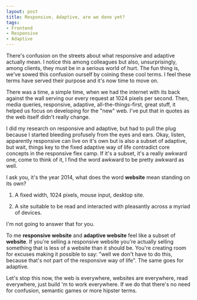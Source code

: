 ```yaml
---
layout: post
title: Responsive, Adaptive, are we done yet?
tags:
- Frontend
- Responsive
- Adaptive
---
```

There's confusion on the streets about what responsive and adaptive actually mean. I notice this among colleagues but also, unsurprisingly, among clients, they must be in a serious world of hurt. The fun thing is, we've sowed this confusion ourself by coining these cool terms. I feel these terms have served their purpose and it's now time to move on.

There was a time, a simple time, when we had the internet with its back against the wall serving our every request at 1024 pixels per second. Then, media queries, responsive, adaptive, all-the-things-first, great stuff, it helped us focus on developing for the "new" web. I've put that in quotes as the web itself didn't really change.

I did my research on responsive and adaptive, but had to pull the plug because I started bleeding profusely from the eyes and ears. Okay, listen, apparently responsive can live on it's own but is also a subset of adaptive, but wait, things key to the fixed adaptive way of life contradict core concepts in the responsive flex camp. If it's a subset, it's a really awkward one, come to think of it, I find the word awkward to be pretty awkward as well.

I ask you, it's the year 2014, what does the word **website** mean standing on its own?

1. A fixed width, 1024 pixels, mouse input, desktop site.

2. A site suitable to be read and interacted with pleasantly across a myriad of devices.

I'm not going to answer that for you.

To me **responsive website** and **adaptive website** feel like a subset of **website**. If you're selling a responsive website you're actually selling something that is less of a website than it should be. You're creating room for excuses making it possible to say: "well we don't have to do this, because that's not part of the responsive way of life". The same goes for adaptive.

Let's stop this now, the web is everywhere, websites are everywhere, read everywhere, just build 'm to work everywhere. If we do that there's no need for confusion, semantic games or more hipster terms.
